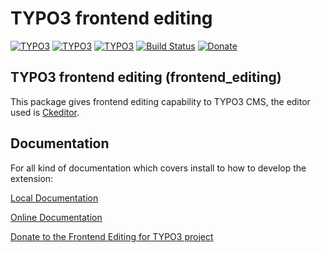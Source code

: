 # TYPO3 frontend editing

[![TYPO3](https://img.shields.io/badge/TYPO3-8.7.0-orange.svg?style=flat-square)](https://typo3.org/) [![TYPO3](https://img.shields.io/badge/TYPO3-9.5.0-orange.svg?style=flat-square)](https://typo3.org/) [![TYPO3](https://img.shields.io/badge/TYPO3-10.4.0-orange.svg?style=flat-square)](https://typo3.org/) [![Build Status](https://travis-ci.org/FriendsOfTYPO3/frontend_editing.svg?branch=master)](https://travis-ci.org/FriendsOfTYPO3/frontend_editing) [![Donate](https://img.shields.io/badge/Donate-PayPal-green.svg)](https://www.paypal.com/cgi-bin/webscr?cmd=_s-xclick&hosted_button_id=WPXRSUTAJNRES&source=url)

## TYPO3 frontend editing (frontend_editing)
This package gives frontend editing capability to TYPO3 CMS, the editor used is [Ckeditor](http://ckeditor.com/).

## Documentation

For all kind of documentation which covers install to how to develop the extension:

[Local Documentation](Documentation/Index.rst)

[Online Documentation](https://docs.typo3.org/p/friendsoftypo3/frontend-editing/master/en-us/)

[Donate to the Frontend Editing for TYPO3 project](https://www.paypal.com/donate/?hosted_button_id=B7YZKNCHTYHRW)
